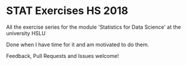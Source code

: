 # STAT Exercises HS 2018

All the exercise series for the module 'Statistics for Data Science' at the university HSLU

Done when I have time for it and am motivated to do them.

Feedback, Pull Requests and Issues welcome!
